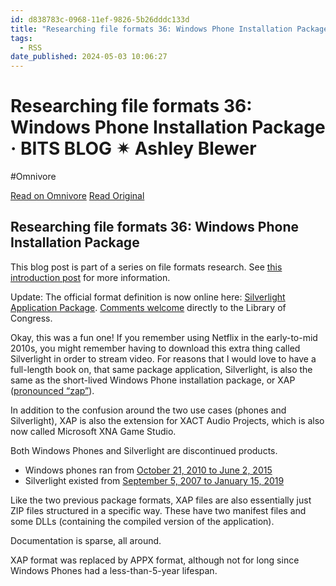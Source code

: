 ```yaml
---
id: d838783c-0968-11ef-9826-5b26dddc133d
title: "Researching file formats 36: Windows Phone Installation Package · BITS BLOG ✴ Ashley Blewer"
tags:
  - RSS
date_published: 2024-05-03 10:06:27
---
```


# Researching file formats 36: Windows Phone Installation Package · BITS BLOG ✴ Ashley Blewer
#Omnivore

[Read on Omnivore](https://omnivore.app/me/researching-file-formats-36-windows-phone-installation-package-b-18f3f406d7a)
[Read Original](https://bits.ashleyblewer.com/blog/2024/05/03/researching-file-formats-36-windows-phone-installation-package/)



## Researching file formats 36: Windows Phone Installation Package

This blog post is part of a series on file formats research. See [this introduction post](https:&#x2F;&#x2F;bits.ashleyblewer.com&#x2F;blog&#x2F;2023&#x2F;08&#x2F;04&#x2F;researching-file-formats-library-of-congress-sustainability-of-digital-formats&#x2F;) for more information.

Update: The official format definition is now online here: [Silverlight Application Package](https:&#x2F;&#x2F;www.loc.gov&#x2F;preservation&#x2F;digital&#x2F;formats&#x2F;fdd&#x2F;fdd000595.shtml). [Comments welcome](https:&#x2F;&#x2F;www.loc.gov&#x2F;preservation&#x2F;digital&#x2F;formats&#x2F;contact%5Fformat.shtml) directly to the Library of Congress.

Okay, this was a fun one! If you remember using Netflix in the early-to-mid 2010s, you might remember having to download this extra thing called Silverlight in order to stream video. For reasons that I would love to have a full-length book on, that same package application, Silverlight, is also the same as the short-lived Windows Phone installation package, or XAP ([pronounced “zap”](https:&#x2F;&#x2F;learn.microsoft.com&#x2F;en-us&#x2F;archive&#x2F;blogs&#x2F;katriend&#x2F;silverlight-2-structure-of-the-new-xap-file-silverlight-packaged-application)).

In addition to the confusion around the two use cases (phones and Silverlight), XAP is also the extension for XACT Audio Projects, which is also now called Microsoft XNA Game Studio.

Both Windows Phones and Silverlight are discontinued products.

* Windows phones ran from [October 21, 2010 to June 2, 2015](https:&#x2F;&#x2F;en.wikipedia.org&#x2F;wiki&#x2F;Windows%5FPhone)
* Silverlight existed from [September 5, 2007 to January 15, 2019](https:&#x2F;&#x2F;en.wikipedia.org&#x2F;wiki&#x2F;Microsoft%5FSilverlight)

Like the two previous package formats, XAP files are also essentially just ZIP files structured in a specific way. These have two manifest files and some DLLs (containing the compiled version of the application).

Documentation is sparse, all around.

XAP format was replaced by APPX format, although not for long since Windows Phones had a less-than-5-year lifespan.
